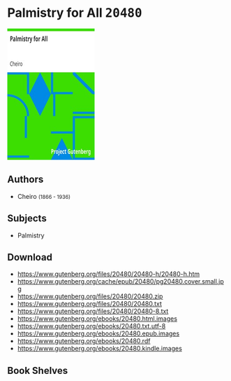 # Palmistry for All <kbd>20480</kbd>

![](./cover.medium.jpg "")

## Authors


 - Cheiro <small>(1866 - 1936)</small>

## Subjects


 - Palmistry

## Download


 - https://www.gutenberg.org/files/20480/20480-h/20480-h.htm
 - https://www.gutenberg.org/cache/epub/20480/pg20480.cover.small.jpg
 - https://www.gutenberg.org/files/20480/20480.zip
 - https://www.gutenberg.org/files/20480/20480.txt
 - https://www.gutenberg.org/files/20480/20480-8.txt
 - https://www.gutenberg.org/ebooks/20480.html.images
 - https://www.gutenberg.org/ebooks/20480.txt.utf-8
 - https://www.gutenberg.org/ebooks/20480.epub.images
 - https://www.gutenberg.org/ebooks/20480.rdf
 - https://www.gutenberg.org/ebooks/20480.kindle.images

## Book Shelves


